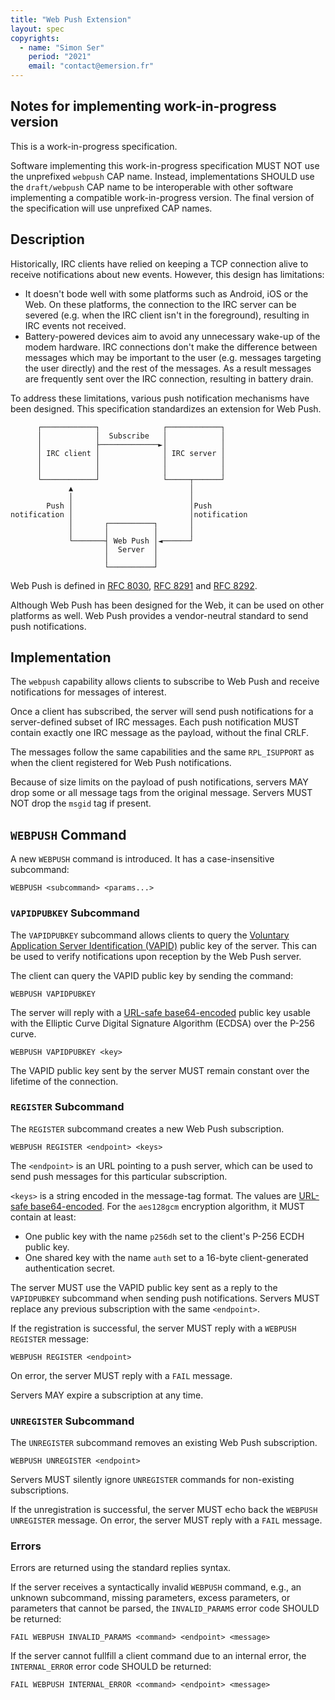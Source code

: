 ```yaml
---
title: "Web Push Extension"
layout: spec
copyrights:
  - name: "Simon Ser"
    period: "2021"
    email: "contact@emersion.fr"
---
```


## Notes for implementing work-in-progress version

This is a work-in-progress specification.

Software implementing this work-in-progress specification MUST NOT use the unprefixed `webpush` CAP name. Instead, implementations SHOULD use the `draft/webpush` CAP name to be interoperable with other software implementing a compatible work-in-progress version. The final version of the specification will use unprefixed CAP names.

## Description

Historically, IRC clients have relied on keeping a TCP connection alive to receive notifications about new events. However, this design has limitations:

- It doesn't bode well with some platforms such as Android, iOS or the Web. On these platforms, the connection to the IRC server can be severed (e.g. when the IRC client isn't in the foreground), resulting in IRC events not received.
- Battery-powered devices aim to avoid any unnecessary wake-up of the modem hardware. IRC connections don't make the difference between messages which may be important to the user (e.g. messages targeting the user directly) and the rest of the messages. As a result messages are frequently sent over the IRC connection, resulting in battery drain.

To address these limitations, various push notification mechanisms have been designed. This specification standardizes an extension for Web Push.

```
      ┌────────────┐              ┌────────────┐
      │            │  Subscribe   │            │
      │            ├─────────────►│            │
      │ IRC client │              │ IRC server │
      │            │              │            │
      │            │              │            │
      └────────────┘              └─────┬──────┘
             ▲                          │
             │                          │
        Push │                          │Push
notification │                          │notification
             │       ┌──────────┐       │
             │       │          │       │
             └───────┤ Web Push │◄──────┘
                     │  Server  │
                     │          │
                     └──────────┘
```

Web Push is defined in [RFC 8030], [RFC 8291] and [RFC 8292].

Although Web Push has been designed for the Web, it can be used on other platforms as well. Web Push provides a vendor-neutral standard to send push notifications.

## Implementation

The `webpush` capability allows clients to subscribe to Web Push and receive notifications for messages of interest.

Once a client has subscribed, the server will send push notifications for a server-defined subset of IRC messages. Each push notification MUST contain exactly one IRC message as the payload, without the final CRLF.

The messages follow the same capabilities and the same `RPL_ISUPPORT` as when the client registered for Web Push notifications.

Because of size limits on the payload of push notifications, servers MAY drop some or all message tags from the original message. Servers MUST NOT drop the `msgid` tag if present.

## `WEBPUSH` Command

A new `WEBPUSH` command is introduced. It has a case-insensitive subcommand:

    WEBPUSH <subcommand> <params...>

### `VAPIDPUBKEY` Subcommand

The `VAPIDPUBKEY` subcommand allows clients to query the [Voluntary Application Server Identification (VAPID)][RFC 8292] public key of the server. This can be used to verify notifications upon reception by the Web Push server.

The client can query the VAPID public key by sending the command:

    WEBPUSH VAPIDPUBKEY

The server will reply with a [URL-safe base64-encoded][RFC 4648 section 5] public key usable with the Elliptic Curve Digital Signature Algorithm (ECDSA) over the P-256 curve.

    WEBPUSH VAPIDPUBKEY <key>

The VAPID public key sent by the server MUST remain constant over the lifetime of the connection.

### `REGISTER` Subcommand

The `REGISTER` subcommand creates a new Web Push subscription.

    WEBPUSH REGISTER <endpoint> <keys>

The `<endpoint>` is an URL pointing to a push server, which can be used to send push messages for this particular subscription.

`<keys>` is a string encoded in the message-tag format. The values are [URL-safe base64-encoded][RFC 4648 section 5]. For the `aes128gcm` encryption algorithm, it MUST contain at least:

- One public key with the name `p256dh` set to the client's P-256 ECDH public key.
- One shared key with the name `auth` set to a 16-byte client-generated authentication secret.

The server MUST use the VAPID public key sent as a reply to the `VAPIDPUBKEY` subcommand when sending push notifications. Servers MUST replace any previous subscription with the same `<endpoint>`.

If the registration is successful, the server MUST reply with a `WEBPUSH REGISTER` message:

    WEBPUSH REGISTER <endpoint>

On error, the server MUST reply with a `FAIL` message.

Servers MAY expire a subscription at any time.

### `UNREGISTER` Subcommand

The `UNREGISTER` subcommand removes an existing Web Push subscription.

    WEBPUSH UNREGISTER <endpoint>

Servers MUST silently ignore `UNREGISTER` commands for non-existing subscriptions.

If the unregistration is successful, the server MUST echo back the `WEBPUSH UNREGISTER` message. On error, the server MUST reply with a `FAIL` message.

### Errors

Errors are returned using the standard replies syntax.

If the server receives a syntactically invalid `WEBPUSH` command, e.g., an unknown subcommand, missing parameters, excess parameters, or parameters that cannot be parsed, the `INVALID_PARAMS` error code SHOULD be returned:

```
FAIL WEBPUSH INVALID_PARAMS <command> <endpoint> <message>
```

If the server cannot fullfill a client command due to an internal error, the `INTERNAL_ERROR` error code SHOULD be returned:

```
FAIL WEBPUSH INTERNAL_ERROR <command> <endpoint> <message>
```

[RFC 8030]: https://datatracker.ietf.org/doc/html/rfc8030
[RFC 8291]: https://datatracker.ietf.org/doc/html/rfc8291
[RFC 8292]: https://datatracker.ietf.org/doc/html/rfc8292
[RFC 4648 section 5]: https://www.rfc-editor.org/rfc/rfc4648.html#section-5

